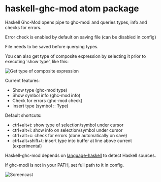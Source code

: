 # haskell-ghc-mod atom package

Haskell Ghc-Mod opens pipe to ghc-modi and queries types, info and checks
for errors.

Error check is enabled by default on saving file (can be disabled in config)

File needs to be saved before querying types.

You can also get type of composite expression by selecting it prior to executing 'show type', like this:

![Get type of composite expression][3]

Current features:

* Show type (ghc-mod type)
* Show symbol info (ghc-mod info)
* Check for errors (ghc-mod check)
* Insert type (symbol :: Type)

Default shortcuts:

* ctrl+alt+t: show type of selection/symbol under cursor
* ctrl+alt+i: show info on selection/symbol under cursor
* ctrl+alt+c: check for errors (done automatically on save)
* ctrl+alt+shift+t: insert type into buffer at line above current (experimental)

Haskell-ghc-mod depends on [language-haskell][1] to detect
Haskell sources.

If ghc-modi is not in your PATH, set full path to it in config.

![Screencast][2]

[1]: https://atom.io/packages/language-haskell
[2]: https://raw.githubusercontent.com/lierdakil/haskell-ghc-mod/master/screencast.gif
[3]: https://raw.githubusercontent.com/lierdakil/haskell-ghc-mod/master/composite.jpg
